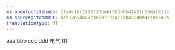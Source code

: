 ```yaml
---
ms.openlocfilehash: 21edcf8c3273f33be6f5b366b42a21c65da19134
ms.sourcegitcommit: bab1265d669c3e6871daa7cb8a5640a47104947a
translationtype: MT
---
```

aaa bbb ccc ddd 电气 fff
